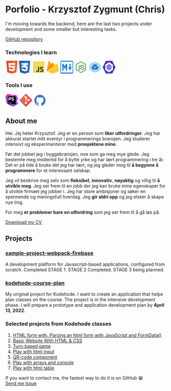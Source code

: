 # Porfolio - Krzysztof Zygmunt (Chris)

I'm moving towards the backend, here are the last two projects under development and some smaller but interesting tasks. 

[GitHub repository](https://github.com/chriskodehub/porfolio)

### Technologies I learn

<img src="assets/img/html5.svg" width="40" height="40" alt="html"/><img src="assets/img/css3.svg" width="40" height="40" alt="css"/> <img src="assets/img/js.svg" width="40" height="40" alt="javascript"/> <img src="assets/img/firebase.svg" width="40" height="40" alt="firebase"/> <img src="assets/img/md.svg" width="40" height="40" alt="mark down"/> <img src="assets/img/node.svg" width="40" height="40" alt="node"/> <img src="assets/img/webpack.svg" width="40" height="40" alt="webpack"/> <img src="assets/img/eslint.svg" width="40" height="40" alt="eslint"/>

### Tools I use

<img src="assets/img/phpstorm.svg" width="40" height="40" alt="phpstorm"/> <img src="assets/img/git.svg" width="40" height="40" alt="git"/> <img src="assets/img/github.svg" width="40" height="40" alt="github"/>

## About me

Hei. Jej heter Krzysztof. Jeg er en person som **liker utfordringer**. Jeg har akkurat startet mitt eventyr i programmerings bransjen. Jeg studerer intensivt og eksperimenterer med **prosjektene mine**.

Før det jobbet jeg i byggebransjen, noe som ga meg mye glede. Jeg bestemte meg imidlertid for å bytte yrke og har lært programmering i tre år. Det er på tide å bruke det jeg har lært, og jeg gleder meg til **å begynne å programmere** for et interessant selskap.

Jeg vil beskrive meg selv som **fleksibel**, **innovativ**, **nøyaktig** og villig til **å utvikle meg**. Jeg ser frem til en jobb der jeg kan bruke mine egenskaper for å utvikle firmaet jeg jobber i. Jeg har store ambisjoner og søker en spennende og meningsfull hverdag. Jeg **gir aldri opp** og jeg elsker å skape nye ting.

For meg **er problemer bare en utfordring** som jeg ser frem til å gå løs på.

[Download my CV](assets/cv-soknad-krzysztof-zygmunt-software-developer.pdf)

## Projects

### [sample-project-webpack-firebase](https://github.com/chriskodehub/sample-project-webpack-firebase)

A development platform for Javascript-based applications, configured from scratch. Completed STAGE 1. STAGE 2 Completed. STAGE 3 being planned.

### [kodehode-course-plan](https://github.com/chriskodehub/kodehode-course-plan)

My original project for Kodehode. I want to create an application that helps plan classes on the course. The project is in the intensive development phase. I will prepare a prototype and application development plan by **April 13, 2022**.

### Selected projects from Kodehode classes

1. [HTML form with. Parsing an html form with JavaScript and FormData()](https://github.com/chriskodehub/KH-12_html-forms)
2. [Basic Website With HTML & CSS](https://github.com/chriskodehub/KH-10_basic-website-with-html-css)
3. [Turn-based game](https://github.com/chriskodehub/KH-11_javascript-methodically-looping)
4. [Play with html input](https://github.com/chriskodehub/KH-5_buttons_del_2)
5. [QR-code component](https://github.com/chriskodehub/FEM-1_QR-code-component)
6. [Play with arrays and console](https://github.com/chriskodehub/KH-8_array-i-javascript)
7. [Play with html table](https://github.com/chriskodehub/KH-9_html-tables)

If you want to contact me, the fastest way to do it is on GitHub 😁  
[Send me Issue](https://github.com/chriskodehub/porfolio/issues)

